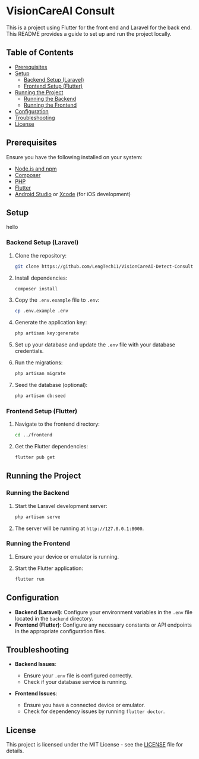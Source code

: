 # VisionCareAI Consult

This is a project using Flutter for the front end and Laravel for the back end. This README provides a guide to set up and run the project locally.

## Table of Contents
- [Prerequisites](#prerequisites)
- [Setup](#setup)
  - [Backend Setup (Laravel)](#backend-setup-laravel)
  - [Frontend Setup (Flutter)](#frontend-setup-flutter)
- [Running the Project](#running-the-project)
  - [Running the Backend](#running-the-backend)
  - [Running the Frontend](#running-the-frontend)
- [Configuration](#configuration)
- [Troubleshooting](#troubleshooting)
- [License](#license)

## Prerequisites

Ensure you have the following installed on your system:

- [Node.js and npm](https://nodejs.org/)
- [Composer](https://getcomposer.org/)
- [PHP](https://www.php.net/)
- [Flutter](https://flutter.dev/docs/get-started/install)
- [Android Studio](https://developer.android.com/studio) or [Xcode](https://developer.apple.com/xcode/) (for iOS development)

## Setup
hello

### Backend Setup (Laravel)

1. Clone the repository:
    ```bash
    git clone https://github.com/LengTech11/VisionCareAI-Detect-Consult
    ```

2. Install dependencies:
    ```bash
    composer install
    ```

3. Copy the `.env.example` file to `.env`:
    ```bash
    cp .env.example .env
    ```

4. Generate the application key:
    ```bash
    php artisan key:generate
    ```

5. Set up your database and update the `.env` file with your database credentials.

6. Run the migrations:
    ```bash
    php artisan migrate
    ```

7. Seed the database (optional):
    ```bash
    php artisan db:seed
    ```

### Frontend Setup (Flutter)

1. Navigate to the frontend directory:
    ```bash
    cd ../frontend
    ```

2. Get the Flutter dependencies:
    ```bash
    flutter pub get
    ```

## Running the Project

### Running the Backend

1. Start the Laravel development server:
    ```bash
    php artisan serve
    ```

2. The server will be running at `http://127.0.0.1:8000`.

### Running the Frontend

1. Ensure your device or emulator is running.

2. Start the Flutter application:
    ```bash
    flutter run
    ```

## Configuration

- **Backend (Laravel)**: Configure your environment variables in the `.env` file located in the `backend` directory.
- **Frontend (Flutter)**: Configure any necessary constants or API endpoints in the appropriate configuration files.

## Troubleshooting

- **Backend Issues**:
  - Ensure your `.env` file is configured correctly.
  - Check if your database service is running.

- **Frontend Issues**:
  - Ensure you have a connected device or emulator.
  - Check for dependency issues by running `flutter doctor`.

## License

This project is licensed under the MIT License - see the [LICENSE](LICENSE) file for details.
